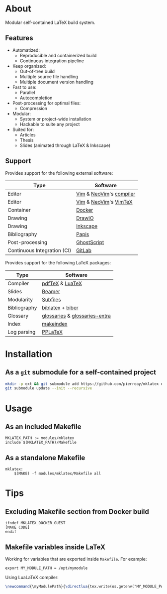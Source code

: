 # About

Modular self-contained LaTeX build system.

## Features

- Automatized:
  - Reproducible and containerized build
  - Continuous integration pipeline
- Keep organized:
  - Out-of-tree build
  - Multiple source file handling
  - Multiple document version handling
- Fast to use:
  - Parallel
  - Autocompletion
- Post-processing for optimal files:
  - Compression
- Modular:
  - System or project-wide installation
  - Hackable to suite any project
- Suited for:
  - Articles
  - Thesis
  - Slides (animated through LaTeX & Inkscape)

## Support

Provides support for the following external software:

| Type                        | Software                                                                                                                   |
| --------------------------- | -------------------------------------------------------------------------------------------------------------------------- |
| Editor                      | [Vim](https://www.vim.org/) & [NeoVim](https://neovim.io/)'s [compiler](https://vimhelp.org/quickfix.txt.html#%3Acompiler) |
| Editor                      | [Vim](https://www.vim.org/) & [NeoVim](https://neovim.io/)'s [VimTeX](https://github.com/lervag/vimtex)                    |
| Container                   | [Docker](https://www.docker.com/)                                                                                          |
| Drawing                     | [DrawIO](https://www.drawio.com/)                                                                                          |
| Drawing                     | [Inkscape](https://inkscape.org/)                                                                                          |
| Bibliography                | [Papis](https://github.com/papis/papis)                                                                                    |
| Post-processing             | [GhostScript](https://www.ghostscript.com/)                                                                                |
| Continuous Integration (CI) | [GitLab](https://gitlab.com/)                                                                                              |

Provides support for the following LaTeX packages:

| Type         | Software                                                                                                  |
| ------------ | --------------------------------------------------------------------------------------------------------- |
| Compiler     | [pdfTeX](https://www.tug.org/applications/pdftex/) & [LuaTeX](https://www.luatex.org/)                    |
| Slides       | [Beamer](https://ctan.org/pkg/beamer)                                                                     |
| Modularity   | [Subfiles](https://ctan.org/pkg/subfiles)                                                                 |
| Bibliography | [biblatex](https://ctan.org/pkg/biblatex) + [biber](https://biblatex-biber.sourceforge.net/)              |
| Glossary     | [glossaries](https://ctan.org/pkg/glossaries) & [glossaries-extra](https://ctan.org/pkg/glossaries-extra) |
| Index        | [makeindex](https://ctan.org/pkg/makeindex)                                                               |
| Log parsing  | [PPLaTeX](https://github.com/stefanhepp/pplatex)                                                          |

# Installation

## As a `git` submodule for a self-contained project

```bash
mkdir -p ext && git submodule add https://github.com/pierreay/mklatex ext/mklatex
git submodule update --init --recursive
```

# Usage

## As an included Makefile

```make
MKLATEX_PATH := modules/mklatex
include $(MKLATEX_PATH)/Makefile
```

## As a standalone Makefile

```make
mklatex:
	$(MAKE) -f modules/mklatex/Makefile all
```

# Tips

## Excluding Makefile section from Docker build

```make
ifndef MKLATEX_DOCKER_GUEST
[MAKE CODE]
endif
```

## Makefile variables inside LaTeX

Working for variables that are exported inside `Makefile`. For example:

```make
export MY_MODULE_PATH = /opt/mymodule
```

Using LuaLaTeX compiler:

```latex
\newcommand{\myModulePath}{\directlua{tex.write(os.getenv("MY_MODULE_PATH"))}}
```
